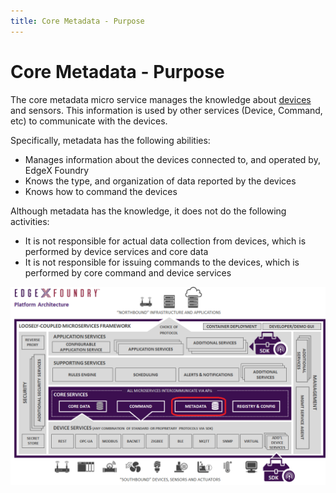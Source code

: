 ```yaml
---
title: Core Metadata - Purpose
---
```


# Core Metadata - Purpose

The core metadata micro service manages the knowledge about [devices](../../../general/Definitions.md#device) and sensors. This information is used by other services (Device, Command, etc) to communicate with the devices.

Specifically, metadata has the following abilities:

-   Manages information about the devices connected to, and operated by, EdgeX Foundry
-   Knows the type, and organization of data reported by the devices
-   Knows how to command the devices

Although metadata has the knowledge, it does not do the following activities:

-   It is not responsible for actual data collection from devices, which is performed by device services and core data
-   It is not responsible for issuing commands to the devices, which is performed by core command and device
    services

![image](EdgeX_Metadata.png)